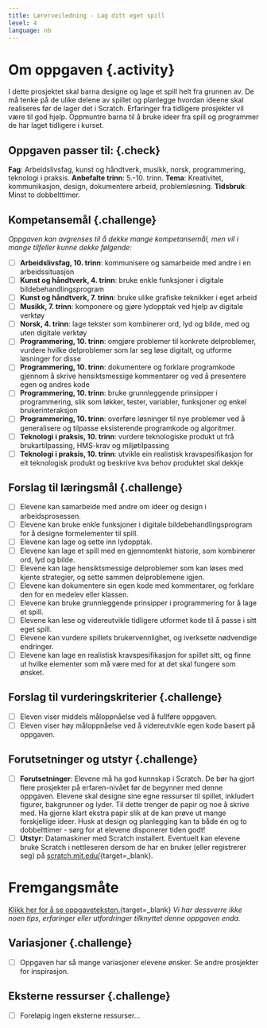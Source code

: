 ```yaml
---
title: Lærerveiledning - Lag ditt eget spill
level: 4
language: nb
---
```


# Om oppgaven {.activity}
I dette prosjektet skal barna designe og lage et spill helt fra
grunnen av. De må tenke på de ulike delene av spillet og planlegge
hvordan ideene skal realiseres før de lager det i Scratch. Erfaringer
fra tidligere prosjekter vil være til god hjelp. Oppmuntre barna til å
bruke ideer fra spill og programmer de har laget tidligere i kurset.

## Oppgaven passer til: {.check}
 __Fag__: Arbeidslivsfag, kunst og håndtverk, musikk, norsk, programmering, teknologi i praksis.
__Anbefalte trinn__: 5.-10. trinn.
__Tema__: Kreativitet, kommunikasjon, design, dokumentere arbeid, problemløsning.
__Tidsbruk__: Minst to dobbelttimer.

## Kompetansemål {.challenge}
_Oppgaven kan avgrenses til å dekke mange kompetansemål, men vil i mange tilfeller kunne dekke følgende:_
- [ ] __Arbeidslivsfag, 10. trinn__: kommunisere og samarbeide med andre i en arbeidssituasjon
- [ ] __Kunst og håndtverk, 4. trinn__: bruke enkle funksjoner i digitale bildebehandlingsprogram
- [ ] __Kunst og håndtverk, 7. trinn__: bruke ulike grafiske teknikker i eget arbeid
- [ ] __Musikk, 7. trinn__: komponere og gjøre lydopptak ved hjelp av digitale verktøy
- [ ] __Norsk, 4. trinn__: lage tekster som kombinerer ord, lyd og bilde, med og uten digitale verktøy
- [ ] __Programmering, 10. trinn__: omgjøre problemer til konkrete delproblemer, vurdere hvilke delproblemer som lar seg løse digitalt, og utforme løsninger for disse
- [ ] __Programmering, 10. trinn__: dokumentere og forklare programkode gjennom å skrive hensiktsmessige kommentarer og ved å presentere egen og andres kode
- [ ] __Programmering, 10. trinn__: bruke grunnleggende prinsipper i programmering, slik som løkker, tester, variabler, funksjoner og enkel brukerinteraksjon
- [ ] __Programmering, 10. trinn__: overføre løsninger til nye problemer ved å generalisere og tilpasse eksisterende programkode og algoritmer.
- [ ] __Teknologi i praksis, 10. trinn__: vurdere teknologiske produkt ut frå brukartilpassing, HMS-krav og miljøtilpassing
- [ ] __Teknologi i praksis, 10. trinn__: utvikle ein realistisk kravspesifikasjon for eit teknologisk produkt og beskrive kva behov produktet skal dekkje

## Forslag til læringsmål {.challenge}
- [ ] Elevene kan samarbeide med andre om ideer og design i arbeidsprosessen.
- [ ] Elevene kan bruke enkle funksjoner i digitale bildebehandlingsprogram for å designe formelementer til spill.
- [ ] Elevene kan lage og sette inn lydopptak.
- [ ] Elevene kan lage et spill med en gjennomtenkt historie, som kombinerer ord, lyd og bilde.
- [ ] Elevene kan lage hensiktsmessige delproblemer som kan løses med kjente strategier, og sette sammen delproblemene igjen.
- [ ] Elevene kan dokumentere sin egen kode med kommentarer, og forklare den for en medelev eller klassen.
- [ ] Elevene kan bruke grunnleggende prinsipper i programmering for å lage et spill.
- [ ] Elevene kan lese og videreutvikle tidligere utformet kode til å passe i sitt eget spill.
- [ ] Elevene kan vurdere spillets brukervennlighet, og iverksette nødvendige endringer.
- [ ] Elevene kan lage en realistisk kravspesifikasjon for spillet sitt, og finne ut hvilke elementer som må være med for at det skal fungere som ønsket.

## Forslag til vurderingskriterier {.challenge}
- [ ] Eleven viser middels måloppnåelse ved å fullføre oppgaven.
- [ ] Eleven viser høy måloppnåelse ved å videreutvikle egen kode basert på oppgaven.

## Forutsetninger og utstyr {.challenge}
- [ ] __Forutsetninger__: Elevene må ha god kunnskap i Scratch. De bør ha gjort flere prosjekter på erfaren-nivået før de begynner med denne oppgaven. Elevene skal designe sine egne ressurser til spillet, inkludert figurer, bakgrunner og lyder. Til dette trenger de papir og noe å skrive med. Ha gjerne klart ekstra papir slik at de kan prøve ut mange forskjellige ideer. Husk at design og planlegging kan ta både én og to dobbelttimer - sørg for at elevene disponerer tiden godt!
- [ ] __Utstyr__: Datamaskiner med Scratch installert. Eventuelt kan elevene bruke Scratch i nettleseren dersom de har en bruker (eller registrerer seg) på [scratch.mit.edu/](http://scratch.mit.edu/){target=_blank}.

# Fremgangsmåte
[Klikk her for å se oppgaveteksten.](../lag_ditt_eget_spill/lag_ditt_eget_spill.html){target=_blank}
_Vi har dessverre ikke noen tips, erfaringer eller utfordringer tilknyttet denne oppgaven enda._

## Variasjoner {.challenge}
- [ ] Oppgaven har så mange variasjoner elevene ønsker. Se andre prosjekter for inspirasjon.

## Eksterne ressurser {.challenge}
- [ ] Foreløpig ingen eksterne ressurser...
